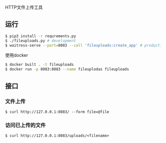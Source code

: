 HTTP文件上传工具

## 运行

```bash
$ pip3 install -r requrements.py
$ ./fileuploads.py # development
$ waitress-serve --port=8083 --call 'fileuploads:create_app' # production
```

使用docker
```bash
$ docker built . -t fileuploads
$ docker run -p 8083:8083 --name fileuplodas fileuploads
```

## 接口

### 文件上传

```
$ curl http://127.0.0.1:8083/ --form file=@file
```

### 访问已上传的文件

```
$ curl http://127.0.0.1:8083/uploads/<filename>
```
